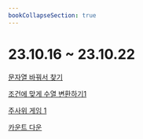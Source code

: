 ```yaml
---
bookCollapseSection: true
---
```

# 23.10.16 ~ 23.10.22

[문자열 바꿔서 찾기](Coding%20Test/23.10/23.10.16~23.10.22/문자열%20바꿔서%20찾기.md)

[조건에 맞게 수열 변환하기1](Coding%20Test/23.10/23.10.16~23.10.22/조건에%20맞게%20수열%20변환하기1.md)

[주사위 게임 1](Coding%20Test/23.10/23.10.16~23.10.22/주사위%20게임%201.md)

[카운트 다운](Coding%20Test/23.10/23.10.16~23.10.22/카운트%20다운.md)